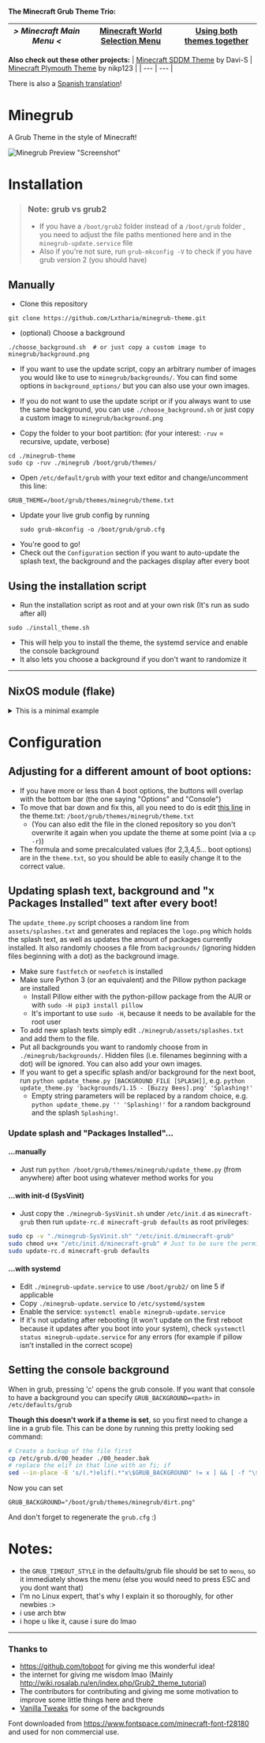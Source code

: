  **The Minecraft Grub Theme Trio:**

| *> Minecraft Main Menu <* | [Minecraft World Selection Menu](https://github.com/Lxtharia/minegrub-world-sel-theme) | [Using both themes together](https://github.com/Lxtharia/double-minegrub-menu) |
| --- | --- | --- |

**Also check out these other projects:**
| [Minecraft SDDM Theme](https://github.com/Davi-S/sddm-theme-minesddm) by Davi-S | [Minecraft Plymouth Theme](https://github.com/nikp123/minecraft-plymouth-theme) by nikp123 |
| --- | --- |


There is also a [Spanish translation](https://github.com/FeRChImoNdE/minegrub-theme-es)!

# Minegrub

A Grub Theme in the style of Minecraft!


![Minegrub Preview "Screenshot"](resources/preview_minegrub.png)

# Installation

> ### Note: grub vs grub2
> - If you have a `/boot/grub2` folder instead of a `/boot/grub` folder , you need to adjust the file paths mentioned here and in the `minegrub-update.service` file
> - Also if you're not sure, run `grub-mkconfig -V` to check if you have grub version 2 (you should have)

## Manually

- Clone this repository
```
git clone https://github.com/Lxtharia/minegrub-theme.git
```
- (optional) Choose a background
```
./choose_background.sh  # or just copy a custom image to minegrub/background.png
```
  - If you want to use the update script, copy an arbitrary number of images you would like to use to `minegrub/backgrounds/`. You can find some options in `background_options/` but you can also use your own images.
  - If you do not want to use the update script or if you always want to use the same background, you can use `./choose_background.sh` or just copy a custom image to `minegrub/background.png`

- Copy the folder to your boot partition: (for your interest: `-ruv` = recursive, update, verbose)
```
cd ./minegrub-theme
sudo cp -ruv ./minegrub /boot/grub/themes/
```
- Open `/etc/default/grub` with your text editor and change/uncomment this line:
```
GRUB_THEME=/boot/grub/themes/minegrub/theme.txt
```
- Update your live grub config by running
    ```
    sudo grub-mkconfig -o /boot/grub/grub.cfg
    ```
- You're good to go!
- Check out the `Configuration` section if you want to auto-update the splash text, the background and the packages display after every boot

## Using the installation script
- Run the installation script as root and at your own risk (It's run as sudo after all)
```
sudo ./install_theme.sh
```
- This will help you to install the theme, the systemd service and enable the console background
- It also lets you choose a background if you don't want to randomize it

---

## NixOS module (flake)

<details><summary>This is a minimal example</summary>

```nix
# flake.nix
{
  inputs.minegrub-theme.url = "github:Lxtharia/minegrub-theme";
  # ...

  outputs = {nixpkgs, ...} @ inputs: {
    nixosConfigurations.HOSTNAME = nixpkgs.lib.nixosSystem {
      modules = [
        ./configuration.nix
        inputs.minegrub-theme.nixosModules.default
      ];
    };
  }
}

# configuration.nix
{ pkgs, ... }: {

  boot.loader.grub = {
    minegrub-theme = {
      enable = true;
      splash = "100% Flakes!";
      background = "background_options/1.8  - [Classic Minecraft].png";
      boot-options-count = 4;
    };
    # ...
  };
}
```
</details>

# Configuration

## Adjusting for a different amount of boot options:

- If you have more or less than 4 boot options, the buttons will overlap with the bottom bar (the one saying "Options" and "Console")
- To move that bar down and fix this, all you need to do is edit [this line](https://github.com/Lxtharia/minegrub-theme/blob/main/minegrub/theme.txt#L71) in the theme.txt: `/boot/grub/themes/minegrub/theme.txt`
  - (You can also edit the file in the cloned repository so you don't overwrite it again when you update the theme at some point (via a `cp -r`))
- The formula and some precalculated values (for 2,3,4,5... boot options) are in the `theme.txt`, so you should be able to easily change it to the correct value.

## Updating splash text, background and "x Packages Installed" text after every boot!

The `update_theme.py` script chooses a random line from `assets/splashes.txt` and generates and replaces the `logo.png` which holds the splash text, as well as updates the amount of packages currently installed. It also randomly chooses a file from `backgrounds/` (ignoring hidden files beginning with a dot) as the background image.
- Make sure `fastfetch` or `neofetch` is installed
- Make sure Python 3 (or an equivalent) and the Pillow python package are installed
  - Install Pillow either with the python-pillow package from the AUR or with
    `sudo -H pip3 install pillow`
  - It's important to use `sudo -H`, because it needs to be available for the root user
- To add new splash texts simply edit `./minegrub/assets/splashes.txt` and add them to the file.
- Put all backgrounds you want to randomly choose from in `./minegrub/backgrounds/`. Hidden files (i.e. filenames beginning with a dot) will be ignored. You can also add your own images.
- If you want to get a specific splash and/or background for the next boot, run `python update_theme.py [BACKGROUND_FILE [SPLASH]]`, e.g. `python update_theme.py 'backgrounds/1.15 - [Buzzy Bees].png' 'Splashing!'`
  - Empty string parameters will be replaced by a random choice, e.g. `python update_theme.py '' 'Splashing!'` for a random background and the splash `Splashing!`.

### Update splash and "Packages Installed"...

#### ...manually

- Just run `python /boot/grub/themes/minegrub/update_theme.py` (from anywhere) after boot using whatever method works for you

#### ...with init-d (SysVinit)

- Just copy the `./minegrub-SysVinit.sh` under `/etc/init.d` as `minecraft-grub` then run `update-rc.d minecraft-grub defaults` as root privileges:
```bash
sudo cp -v "./minegrub-SysVinit.sh" "/etc/init.d/minecraft-grub"
sudo chmod u+x "/etc/init.d/minecraft-grub" # Just to be sure the permissions are set correctly.
sudo update-rc.d minecraft-grub defaults
```

#### ...with systemd

- Edit `./minegrub-update.service` to use `/boot/grub2/` on line 5 if applicable
- Copy `./minegrub-update.service` to `/etc/systemd/system`
- Enable the service: `systemctl enable minegrub-update.service`
- If it's not updating after rebooting (it won't update on the first reboot because it updates after you boot into your system), check `systemctl status minegrub-update.service` for any errors (for example if pillow isn't installed in the correct scope)

## Setting the console background

When in grub, pressing 'c' opens the grub console.
If you want that console to have a background you can specify `GRUB_BACKGROUND=<path>` in `/etc/defaults/grub`

**Though this doesn't work if a theme is set**, so you first need to change a line in a grub file.
This can be done by running this pretty looking sed command:
```bash
# Create a backup of the file first
cp /etc/grub.d/00_header ./00_header.bak
# replace the elif in that line with an fi; if
sed --in-place -E 's/(.*)elif(.*"x\$GRUB_BACKGROUND" != x ] && [ -f "\$GRUB_BACKGROUND" ].*)/\1fi; if\2/' /etc/grub.d/00_header
```
Now you can set 
```
GRUB_BACKGROUND="/boot/grub/themes/minegrub/dirt.png"
```
And don't forget to regenerate the `grub.cfg` :)


# Notes:

- the `GRUB_TIMEOUT_STYLE` in the defaults/grub file should be set to `menu`, so it immediately shows the menu (else you would need to press ESC and you dont want that)
- I'm no Linux expert, that's why I explain it so thoroughly, for other newbies :>
- i use arch btw
- i hope u like it, cause i sure do lmao

---

### Thanks to

- https://github.com/toboot for giving me this wonderful idea!
- the internet for giving me wisdom lmao (Mainly http://wiki.rosalab.ru/en/index.php/Grub2_theme_tutorial)
- The contributors for contributing and giving me some motivation to improve some little things here and there
- [Vanilla Tweaks](https://vanillatweaks.net) for some of the backgrounds


Font downloaded from https://www.fontspace.com/minecraft-font-f28180 and used for non commercial use.
